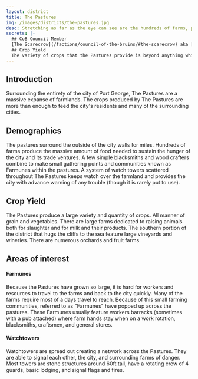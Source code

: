 ```yaml
---
layout: district
title: The Pastures
img: /images/districts/the-pastures.jpg
desc: Stretching as far as the eye can see are the hundreds of farms, providing food, drink, and more for the city.
secrets: |-
  ## CoB Council Member
  [The Scarecrow](/factions/council-of-the-bruins/#the-scarecrow) aka [Eugenie Huntington](../../families/huntington/), eldest daughter of Hubert Huntington and heir to the Huntingtons. Eugenie is well versed in the affairs of the brewery and through the Huntington's dealings with the various farms is well connected and knowledgeable of the goings on across most of the Pastures.
  ## Crop Yield
  The variety of crops that the Pastures provide is beyond anything which most agricultural areas should be able to provide. The quantity is also well beyond average. Within the last 20 years the pastures have nearly doubled in size. Each years harvest has been more bountiful than the year before and the crops seem to grow without issue regardless of weather. Because of this food is abundant within Port George and the population is well fed. The Pastures also provide a huge amount of employment for the city. The large amount of growth in employment and food availability over the past two decades is believed to be directly causing the reduction in crime within the city and The Basin specifically.
---
```

## Introduction
Surrounding the entirety of the city of Port George, The Pastures are a massive expanse of farmlands. The crops produced by The Pastures are more than enough to feed the city's residents and many of the surrounding cities.

## Demographics
The pastures surround the outside of the city walls for miles. Hundreds of farms produce the massive amount of food needed to sustain the hunger of the city and its trade ventures. A few simple blacksmiths and wood crafters combine to make small gathering points and communities known as Farmunes within the pastures. A system of watch towers scattered throughout The Pastures keeps watch over the farmland and provides the city with advance warning of any trouble (though it is rarely put to use).

## Crop Yield
The Pastures produce a large variety and quantity of crops. All manner of grain and vegetables. There are large farms dedicated to raising animals both for slaughter and for milk and their products. The southern portion of the district that hugs the cliffs to the sea feature large vineyards and wineries. There are numerous orchards and fruit farms.

## Areas of interest
#### Farmunes
Because the Pastures have grown so large, it is hard for workers and resources to travel to the farms and back to the city quickly. Many of the farms require most of a days travel to reach. Because of this small farming communities, referred to as "Farmunes" have popped up across the pastures. These Farmunes usually feature workers barracks (sometimes with a pub attached) where farm hands stay when on a work rotation, blacksmiths, craftsmen, and general stores.

#### Watchtowers
Watchtowers are spread out creating a network across the Pastures. They are able to signal each other, the city, and surrounding farms of danger. Most towers are stone structures around 60ft tall, have a rotating crew of 4 guards, basic lodging, and signal flags and fires.
